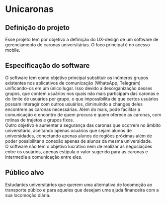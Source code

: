 # Unicaronas

## Definição do projeto

Esse projeto tem por objetivo a definição do UX-design de um software de gerenciamento de caronas universitárias. O foco principal é no acesso mobile.

## Especificação do software

O software tem como objetivo principal substituir os inúmeros grupos existentes nos aplicativos de comunicação (WhatsApp, Telegram) unificando-os em um único lugar. Isso devido a desorganização desses grupos, que contem usuários nos quais não mais participam das caronas e do limite de usuários por grupo, o que impossibilita de que certos usuários possam interagir com outros usuários, diminuindo a changes deles encontrem as caronas necessárias. Além do mais, pode facilitar a comunicação e encontro de quem procura e quem oferece as caronas, com rotinas de trajetos e grupos fixos.<br>
Outro objetivo é aumentar a segurança das caronas que ocorrem no âmbito universitário, aceitando apenas usuários que sejam alunos de universidades, conectando apenas alunos de regiões próximas além de poder possibilitar a conexão apenas de alunos da mesma universidade.<br>
O software não tem o objetivo lucrativo nem de realizar as negociações entre os usuários, apenas estipula o valor sugerido para as caronas e intermedia a comunicação entre eles.

## Público alvo

Estudantes universitários que querem uma alternativa de locomoção ao transporte públco e para aqueles que desejam uma ajuda financeira com a sua locomoção diária.
